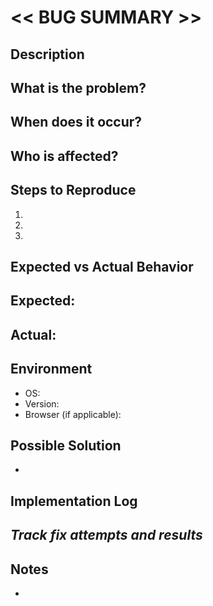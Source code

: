 # << BUG SUMMARY >>

## Description
**What is the problem?**
- 

**When does it occur?**
- 

**Who is affected?**
- 

## Steps to Reproduce
1. 
2. 
3. 

## Expected vs Actual Behavior
**Expected:**
- 

**Actual:**
- 

## Environment
- OS: 
- Version: 
- Browser (if applicable): 

## Possible Solution
- 

## Implementation Log
_Track fix attempts and results_
- 

## Notes
- 
